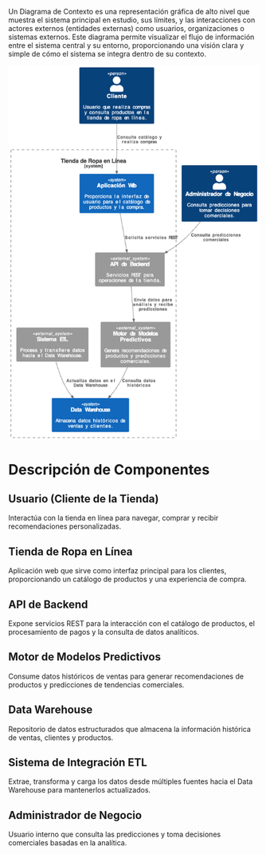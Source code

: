 Un Diagrama de Contexto es una representación gráfica de alto nivel que muestra el sistema principal en estudio, sus límites, y las interacciones con actores externos (entidades externas) como usuarios, organizaciones o sistemas externos. Este diagrama permite visualizar el flujo de información entre el sistema central y su entorno, proporcionando una visión clara y simple de cómo el sistema se integra dentro de su contexto.

![Diagrama del Sistema](context-image.png)

# Descripción de Componentes

## Usuario (Cliente de la Tienda)  
Interactúa con la tienda en línea para navegar, comprar y recibir recomendaciones personalizadas.

## Tienda de Ropa en Línea  
Aplicación web que sirve como interfaz principal para los clientes, proporcionando un catálogo de productos y una experiencia de compra.

## API de Backend  
Expone servicios REST para la interacción con el catálogo de productos, el procesamiento de pagos y la consulta de datos analíticos.

## Motor de Modelos Predictivos  
Consume datos históricos de ventas para generar recomendaciones de productos y predicciones de tendencias comerciales.

## Data Warehouse  
Repositorio de datos estructurados que almacena la información histórica de ventas, clientes y productos.

## Sistema de Integración ETL  
Extrae, transforma y carga los datos desde múltiples fuentes hacia el Data Warehouse para mantenerlos actualizados.

## Administrador de Negocio  
Usuario interno que consulta las predicciones y toma decisiones comerciales basadas en la analítica.
